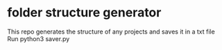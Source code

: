 # folder structure generator
 This repo generates the structure of any projects and saves it in a txt file
Run python3 saver.py